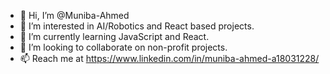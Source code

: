 - 👋 Hi, I’m @Muniba-Ahmed
- 👀 I’m interested in AI/Robotics and React based projects.
- 🌱 I’m currently learning JavaScript and React.
- 💞️ I’m looking to collaborate on non-profit projects.
- 📫 Reach me at https://www.linkedin.com/in/muniba-ahmed-a18031228/

<!---
Muniba-Ahmed/Muniba-Ahmed is a ✨ special ✨ repository because its `README.md` (this file) appears on your GitHub profile.
You can click the Preview link to take a look at your changes.
--->
